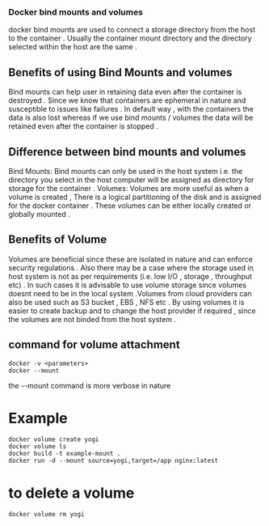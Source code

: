 ### Docker bind mounts and volumes

docker bind mounts are used to connect a storage directory from the host to the container . Usually the container mount directory and the directory selected within the host are the same . 

## Benefits of using Bind Mounts and volumes

Bind mounts can help user in retaining data even after the container is destroyed . Since we know that containers are ephemeral in nature and susceptible to issues like failures . In default way , with the containers the data is also lost whereas if we use bind mounts / volumes the data will be retained even after the container is stopped .

## Difference between bind mounts and volumes

Bind Mounts: Bind mounts can only be used in the host system i.e. the directory you select in the host computer will be assigned as directory for storage for the container .
Volumes: Volumes are more useful as when a volume is created , There is a logical partitioning of the disk and is assigned for the docker container . These volumes can be either locally created or globally mounted .

## Benefits of Volume 

Volumes are beneficial since these are isolated in nature and can enforce security regulations . Also there may be a case where the storage used in host system is not as per requirements (i.e. low I/O , storage , throughput etc) . In such cases it is advisable to use volume storage since volumes doesnt need to be in the local system .Volumes from cloud providers can also be used such as S3 bucket , EBS , NFS etc . By using volumes it is easier to create backup and to change the host provider if required , since the volumes are not binded from the host system .

## command for volume attachment

```
docker -v <parameters>
docker --mount

```
the --mount command is more verbose in nature

# Example

```
docker volume create yogi
docker volume ls
docker build -t example-mount .
docker run -d --mount source=yogi,target=/app nginx:latest

```

# to delete a volume 

```
docker volume rm yogi
```

